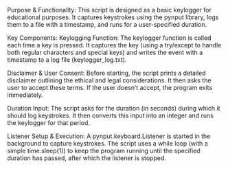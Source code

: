 Purpose & Functionality: This script is designed as a basic keylogger for educational purposes. It captures keystrokes using the pynput library, logs them to a file with a timestamp, and runs for a user-specified duration.

Key Components: Keylogging Function: The keylogger function is called each time a key is pressed. It captures the key (using a try/except to handle both regular characters and special keys) and writes the event with a timestamp to a log file (keylogger_log.txt).

Disclaimer & User Consent: Before starting, the script prints a detailed disclaimer outlining the ethical and legal considerations. It then asks the user to accept these terms. If the user doesn’t accept, the program exits immediately.

Duration Input: The script asks for the duration (in seconds) during which it should log keystrokes. It then converts this input into an integer and runs the keylogger for that period.

Listener Setup & Execution: A pynput.keyboard.Listener is started in the background to capture keystrokes. The script uses a while loop (with a simple time.sleep(1)) to keep the program running until the specified duration has passed, after which the listener is stopped.
